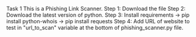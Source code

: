 Task 1
This is a Phishing Link Scanner.
Step 1: Download the file
Step 2: Download the latest version of python.
Step 3: Install requirements 
-> pip install python-whois
-> pip install requests
Step 4: Add URL of website to test in "url_to_scan" variable at the bottom of phishing_scanner.py file.
